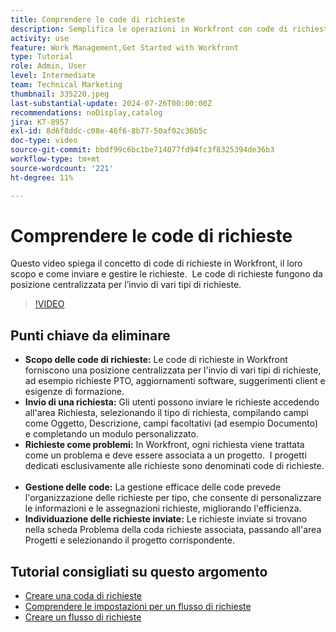 ```yaml
---
title: Comprendere le code di richieste
description: Semplifica le operazioni in Workfront con code di richieste centralizzate per l’invio, gestione efficiente delle code e accesso semplificato alle richieste inviate per migliorare i flussi di lavoro dei progetti.
activity: use
feature: Work Management,Get Started with Workfront
type: Tutorial
role: Admin, User
level: Intermediate
team: Technical Marketing
thumbnail: 335220.jpeg
last-substantial-update: 2024-07-26T00:00:00Z
recommendations: noDisplay,catalog
jira: KT-8957
exl-id: 8d6f8ddc-c08e-46f6-8b77-50af02c36b5c
doc-type: video
source-git-commit: bbdf99c6bc1be714077fd94fc3f8325394de36b3
workflow-type: tm+mt
source-wordcount: '221'
ht-degree: 11%

---
```


# Comprendere le code di richieste

Questo video spiega il concetto di code di richieste in Workfront, il loro scopo e come inviare e gestire le richieste. &#x200B; Le code di richieste fungono da posizione centralizzata per l’invio di vari tipi di richieste. &#x200B;

>[!VIDEO](https://video.tv.adobe.com/v/335220/?quality=12&learn=on&enablevpops=1)

## Punti chiave da eliminare

* **Scopo delle code di richieste:** Le code di richieste in Workfront forniscono una posizione centralizzata per l&#39;invio di vari tipi di richieste, ad esempio richieste PTO, aggiornamenti software, suggerimenti client e esigenze di formazione.
* **Invio di una richiesta:** Gli utenti possono inviare le richieste accedendo all&#39;area Richiesta, selezionando il tipo di richiesta, compilando campi come Oggetto, Descrizione, campi facoltativi (ad esempio Documento) e completando un modulo personalizzato. &#x200B;
* **Richieste come problemi:** In Workfront, ogni richiesta viene trattata come un problema e deve essere associata a un progetto. &#x200B; I progetti dedicati esclusivamente alle richieste sono denominati code di richieste. &#x200B;
* **Gestione delle code:** La gestione efficace delle code prevede l&#39;organizzazione delle richieste per tipo, che consente di personalizzare le informazioni e le assegnazioni richieste, migliorando l&#39;efficienza. &#x200B;
* **Individuazione delle richieste inviate:** Le richieste inviate si trovano nella scheda Problema della coda richieste associata, passando all&#39;area Progetti e selezionando il progetto corrispondente. &#x200B;


## Tutorial consigliati su questo argomento

* [Creare una coda di richieste](/help/manage-work/request-queues/create-a-request-queue.md)
* [Comprendere le impostazioni per un flusso di richieste](/help/manage-work/request-queues/understand-settings-for-a-flow-request.md)
* [Creare un flusso di richieste](/help/manage-work/request-queues/create-a-request-flow.md)

